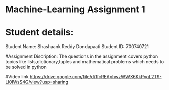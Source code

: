 # Machine-Learning Assignment 1

# Student details:
Student Name: Shashaank Reddy Dondapaati
Student ID: 700740721

#Assignment Discription:
The questions in the assignment covers python topics like lists,dictionary,tuples and mathematical problems which needs to be solved in python

#Video link
https://drive.google.com/file/d/1fcREAphwzWWX6KkPvqL2T9-LI0IWsS4G/view?usp=sharing
